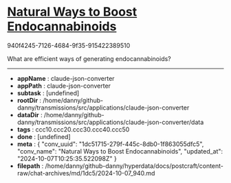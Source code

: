 # [Natural Ways to Boost Endocannabinoids](https://claude.ai/chat/1dc51715-279f-445c-8db0-1f863055dfc5)

940f4245-7126-4684-9f35-915422389510

What are efficient ways of generating endocannabinoids?

---

* **appName** : claude-json-converter
* **appPath** : claude-json-converter
* **subtask** : [undefined]
* **rootDir** : /home/danny/github-danny/transmissions/src/applications/claude-json-converter
* **dataDir** : /home/danny/github-danny/transmissions/src/applications/claude-json-converter/data
* **tags** : ccc10.ccc20.ccc30.ccc40.ccc50
* **done** : [undefined]
* **meta** : {
  "conv_uuid": "1dc51715-279f-445c-8db0-1f863055dfc5",
  "conv_name": "Natural Ways to Boost Endocannabinoids",
  "updated_at": "2024-10-07T10:25:35.522098Z"
}
* **filepath** : /home/danny/github-danny/hyperdata/docs/postcraft/content-raw/chat-archives/md/1dc5/2024-10-07_940.md